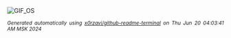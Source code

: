 <div align="justify">
<picture>
    <source media="(prefers-color-scheme: dark)" srcset="https://i.ibb.co/jWr5VLM/output-gif.gif">
    <source media="(prefers-color-scheme: light)" srcset="https://i.ibb.co/jWr5VLM/output-gif.gif">
    <img alt="GIF_OS" src="https://i.ibb.co/jWr5VLM/output-gif.gif">
</picture>

<sub><i>Generated automatically using [x0rzavi/github-readme-terminal](https://github.com/x0rzavi/github-readme-terminal) on Thu Jun 20 04:03:41 AM MSK 2024</i></sub>

</div>

<!-- Image deletion URL: https://ibb.co/pRLPW3z/666f9cd5ed5fe31948225f7eb910c762 -->